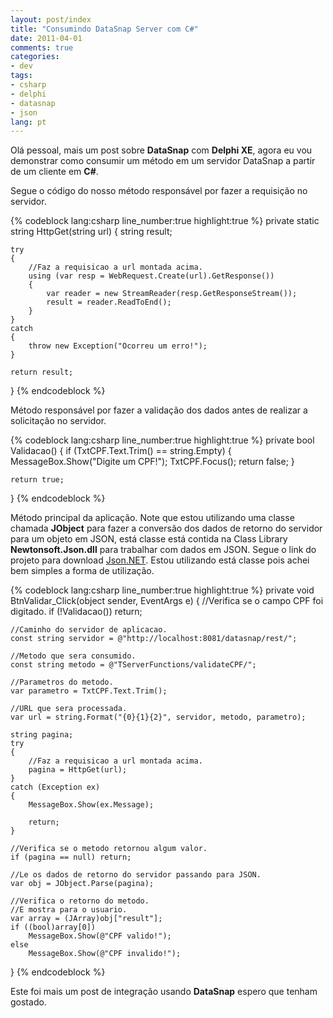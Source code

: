 ```yaml
---
layout: post/index
title: "Consumindo DataSnap Server com C#"
date: 2011-04-01
comments: true
categories: 
- dev
tags: 
- csharp
- delphi
- datasnap
- json
lang: pt
---
```


Ol&#225; pessoal, mais um post sobre **DataSnap** com **Delphi XE**, agora eu vou demonstrar como consumir um m&#233;todo em um servidor DataSnap a partir de um cliente em **C#**.

<!--more-->

Segue o c&#243;digo do nosso m&#233;todo respons&#225;vel por fazer a requisi&#231;&#227;o no servidor.

{% codeblock lang:csharp line_number:true highlight:true %}
private static string HttpGet(string url)
{
    string result;

    try
    {
        //Faz a requisicao a url montada acima.
        using (var resp = WebRequest.Create(url).GetResponse())
        {
            var reader = new StreamReader(resp.GetResponseStream());
            result = reader.ReadToEnd();
        }
    }
    catch
    {
        throw new Exception("Ocorreu um erro!");
    }

    return result;
}
{% endcodeblock %}

M&#233;todo respons&#225;vel por fazer a valida&#231;&#227;o dos dados antes de realizar a solicita&#231;&#227;o no servidor.

{% codeblock lang:csharp line_number:true highlight:true %}
private bool Validacao()
{
    if (TxtCPF.Text.Trim() == string.Empty)
    {
        MessageBox.Show("Digite um CPF!");
        TxtCPF.Focus();
        return false;
    }

    return true;
}
{% endcodeblock %}

M&#233;todo principal da aplica&#231;&#227;o. Note que estou utilizando uma classe chamada **JObject** para fazer a convers&#227;o dos dados de retorno do servidor para um objeto em JSON, est&#225; classe est&#225; contida na Class Library **Newtonsoft.Json.dll** para trabalhar com dados em JSON. Segue o link do projeto para download <a href="http://james.newtonking.com/projects/json-net.aspx" target="_blank" rel="external noopener">Json.NET</a>. Estou utilizando est&#225; classe pois achei bem simples a forma de utiliza&#231;&#227;o.

{% codeblock lang:csharp line_number:true highlight:true %}
private void BtnValidar_Click(object sender, EventArgs e)
{
    //Verifica se o campo CPF foi digitado.
    if (!Validacao()) return;

    //Caminho do servidor de aplicacao.
    const string servidor = @"http://localhost:8081/datasnap/rest/";

    //Metodo que sera consumido.
    const string metodo = @"TServerFunctions/validateCPF/";

    //Parametros do metodo.
    var parametro = TxtCPF.Text.Trim();

    //URL que sera processada.
    var url = string.Format("{0}{1}{2}", servidor, metodo, parametro);

    string pagina;
    try
    {
        //Faz a requisicao a url montada acima.
        pagina = HttpGet(url);
    }
    catch (Exception ex)
    {
        MessageBox.Show(ex.Message);

        return;
    }

    //Verifica se o metodo retornou algum valor.
    if (pagina == null) return;

    //Le os dados de retorno do servidor passando para JSON.
    var obj = JObject.Parse(pagina);

    //Verifica o retorno do metodo. 
    //E mostra para o usuario.
    var array = (JArray)obj["result"];
    if ((bool)array[0])
        MessageBox.Show(@"CPF valido!");
    else
        MessageBox.Show(@"CPF invalido!");
}
{% endcodeblock %}

Este foi mais um post de integra&#231;&#227;o usando **DataSnap** espero que tenham gostado.

